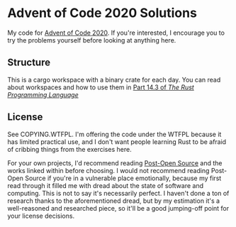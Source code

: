 # Advent of Code 2020 Solutions

My code for [Advent of Code 2020](https://adventofcode.com/2020/). If you're interested, I encourage you to try the problems yourself before looking at anything here.

## Structure

This is a cargo workspace with a binary crate for each day. You can read about workspaces and how to use them in [Part 14.3 of *The Rust Programming Language*](https://doc.rust-lang.org/book/ch14-03-cargo-workspaces.html)

## License

See COPYING.WTFPL. I'm offering the code under the WTFPL because it has limited practical use, and I don't want people learning Rust to be afraid of cribbing things from the exercises here.

For your own projects, I'd recommend reading [Post-Open Source](https://www.boringcactus.com/2020/08/13/post-open-source.html) and the works linked within before choosing. I would not recommend reading Post-Open Source if you're in a vulnerable place emotionally, because my first read through it filled me with dread about the state of software and computing. This is not to say it's necessarily perfect. I haven't done a ton of research thanks to the aforementioned dread, but by my estimation it's a well-reasoned and researched piece, so it'll be a good jumping-off point for your license decisions.
